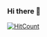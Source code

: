 ### Hi there 👋

[![HitCount](http://hits.dwyl.com/gabbygab1233/gabbygab1233.svg)](http://hits.dwyl.com/gabbygab1233/gabbygab1233)


<!--
**gabbygab1233/gabbygab1233** is a ✨ _special_ ✨ repository because its `README.md` (this file) appears on your GitHub profile.


Here are some ideas to get you started:

- 🔭 I’m currently working on COVID19 Barangay Tracker ( Barvid19 ) https://barvid19-herokuapp.com
- 🌱 I’m currently learning A.I
- 👯 I’m looking to collaborate on 
- 🤔 I’m looking for help with ...
- 💬 Ask me about ...
- 📫 How to reach me: ...
- 😄 Pronouns: ...
- ⚡ Fun fact: ...

-->
